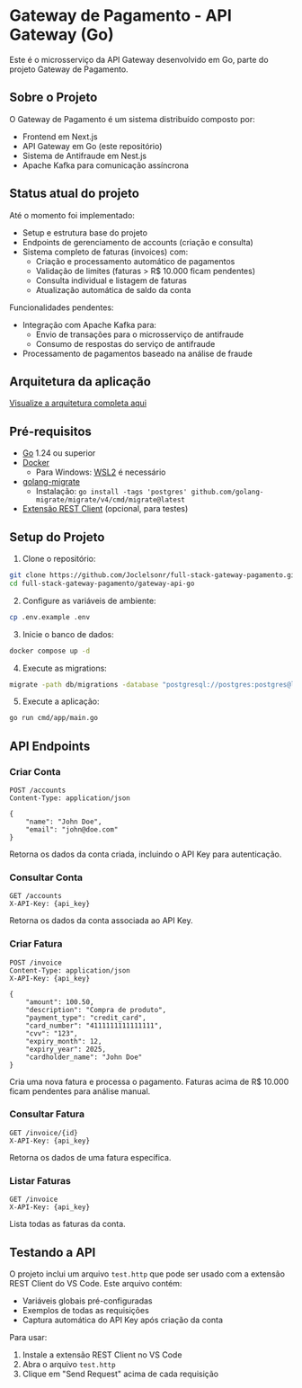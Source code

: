 # Gateway de Pagamento - API Gateway (Go)

Este é o microsserviço da API Gateway desenvolvido em Go, parte do projeto Gateway de Pagamento.

## Sobre o Projeto

O Gateway de Pagamento é um sistema distribuído composto por:

- Frontend em Next.js
- API Gateway em Go (este repositório)
- Sistema de Antifraude em Nest.js
- Apache Kafka para comunicação assíncrona

## Status atual do projeto

Até o momento foi implementado:

- Setup e estrutura base do projeto
- Endpoints de gerenciamento de accounts (criação e consulta)
- Sistema completo de faturas (invoices) com:
  - Criação e processamento automático de pagamentos
  - Validação de limites (faturas > R$ 10.000 ficam pendentes)
  - Consulta individual e listagem de faturas
  - Atualização automática de saldo da conta

Funcionalidades pendentes:

- Integração com Apache Kafka para:
  - Envio de transações para o microsserviço de antifraude
  - Consumo de respostas do serviço de antifraude
- Processamento de pagamentos baseado na análise de fraude

## Arquitetura da aplicação

[Visualize a arquitetura completa aqui](https://link.excalidraw.com/readonly/Nrz6WjyTrn7IY8ZkrZHy)

## Pré-requisitos

- [Go](https://golang.org/doc/install) 1.24 ou superior
- [Docker](https://www.docker.com/get-started)
  - Para Windows: [WSL2](https://docs.docker.com/desktop/windows/wsl/) é necessário
- [golang-migrate](https://github.com/golang-migrate/migrate)
  - Instalação: `go install -tags 'postgres' github.com/golang-migrate/migrate/v4/cmd/migrate@latest`
- [Extensão REST Client](https://marketplace.visualstudio.com/items?itemName=humao.rest-client) (opcional, para testes)

## Setup do Projeto

1. Clone o repositório:

```bash
git clone https://github.com/Joclelsonr/full-stack-gateway-pagamento.git
cd full-stack-gateway-pagamento/gateway-api-go
```

2. Configure as variáveis de ambiente:

```bash
cp .env.example .env
```

3. Inicie o banco de dados:

```bash
docker compose up -d
```

4. Execute as migrations:

```bash
migrate -path db/migrations -database "postgresql://postgres:postgres@localhost:5432/gateway?sslmode=disable" up
```

5. Execute a aplicação:

```bash
go run cmd/app/main.go
```

## API Endpoints

### Criar Conta

```http
POST /accounts
Content-Type: application/json

{
    "name": "John Doe",
    "email": "john@doe.com"
}
```

Retorna os dados da conta criada, incluindo o API Key para autenticação.

### Consultar Conta

```http
GET /accounts
X-API-Key: {api_key}
```

Retorna os dados da conta associada ao API Key.

### Criar Fatura

```http
POST /invoice
Content-Type: application/json
X-API-Key: {api_key}

{
    "amount": 100.50,
    "description": "Compra de produto",
    "payment_type": "credit_card",
    "card_number": "4111111111111111",
    "cvv": "123",
    "expiry_month": 12,
    "expiry_year": 2025,
    "cardholder_name": "John Doe"
}
```

Cria uma nova fatura e processa o pagamento. Faturas acima de R$ 10.000 ficam pendentes para análise manual.

### Consultar Fatura

```http
GET /invoice/{id}
X-API-Key: {api_key}
```

Retorna os dados de uma fatura específica.

### Listar Faturas

```http
GET /invoice
X-API-Key: {api_key}
```

Lista todas as faturas da conta.

## Testando a API

O projeto inclui um arquivo `test.http` que pode ser usado com a extensão REST Client do VS Code. Este arquivo contém:

- Variáveis globais pré-configuradas
- Exemplos de todas as requisições
- Captura automática do API Key após criação da conta

Para usar:

1. Instale a extensão REST Client no VS Code
2. Abra o arquivo `test.http`
3. Clique em "Send Request" acima de cada requisição
